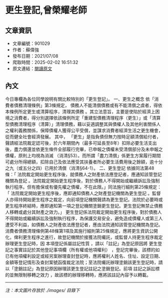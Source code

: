 # 更生登記,曾榮耀老師

## 文章資訊
- 文章編號：901029
- 作者：蘇偉強
- 發布日期：2021/07/08
- 爬取時間：2025-02-02 16:51:32
- 原文連結：[閱讀原文](https://real-estate.get.com.tw/Columns/detail.aspx?no=901029)

## 內文
今日專欄為各位同學說明有關比較特別的「更生登記」。
一、更生之概念
依「消費者債務清理條例」第3條規定，
債務人不能清償債務或有不能清償之虞者，得依本條例所定更生或清算程序，清理其債務
。其立法意旨，主要是使陷於經濟上困境之消費者，得分別選擇依該條例所定「重建型債務清理程序（更生）」或「清算型債務清理程序（清算）」清理債務，藉以妥適調整其與債權人及其他利害關係人之權利義務關係，保障債權人獲得公平受償，並謀求消費者經濟生活之更生機會，從而健全社會經濟發展。
其中，
「更生」是指負債但無力按時足額清償給付者，聲請經法院裁定認可後，於六年期間內（最多可延長至8年）扣除必要生活支出後，盡力償還並依更生條件全部履行完畢，已申報之債權未受清償部分及未申報之債權，原則上均視為消滅
（消清§53）。而所謂「盡力清償」係更生方案履行期間可處分所得總額，扣除自己及依法應受其扶養者所必要生活費用後之餘額，逾十分之九（或五分之四）已用於清償（消清§64-1）。
二、更生登記
依據同法第48條：「
法院裁定開始更生程序後，就債務人之財產依法應登記者，應通知該管登記機關為登記
。法院裁定開始更生程序後，對於債務人不得開始或繼續訴訟及強制執行程序。但有擔保或有優先權之債權，不在此限。」同法施行細則第25條規定：「
法院裁定開始更生程序後，應即通知債務人之財產登記機關為更生登記
。監督人亦得持開始更生程序之裁定，向前項登記機關聲請為更生登記。法院於必要時或更生程序終結時，應即通知第一項之登記機關塗銷更生登記。更生登記無禁止債務人移轉或處分其財產之效力。」
更生登記係法院裁定開始更生程序後，對於債務人不得開始或繼續訴訟及強制執行程序，為保護交易安全，避免造成債權人或第三人遭受不利益，如債務人之財產依法應登記者，應由法院通知該管登記機關為登記。
消費者債務清理條例第48條第1項及其施行細則第25條規定，應將更生資訊公開化，俾利更生程序之進行，故登記機關於接獲法院囑託，或監督人持更生程序裁定辦理更生登記時，因
本項登記係屬註記性質
，請以「註記」為登記原因將
更生登記之事實註記於其他登記事項欄（所有權或他項權利）
，登記完畢後，該標的如已有他項權利設定或經另案辦理查封登記時，應將權利人姓名、住址、設定日期、金額等登記情形及查封案號函復裁定法院；至法院囑託辦理塗銷該更生登記時，請以「塗銷註記」為登記原因辦理該更生登記註記之塗銷登記。前項
註記之訴訟標的並無限制移轉之效力
，故該標的辦理移轉時，應將該註記內容予以轉載。

---
*注：本文圖片存放於 ./images/ 目錄下*
